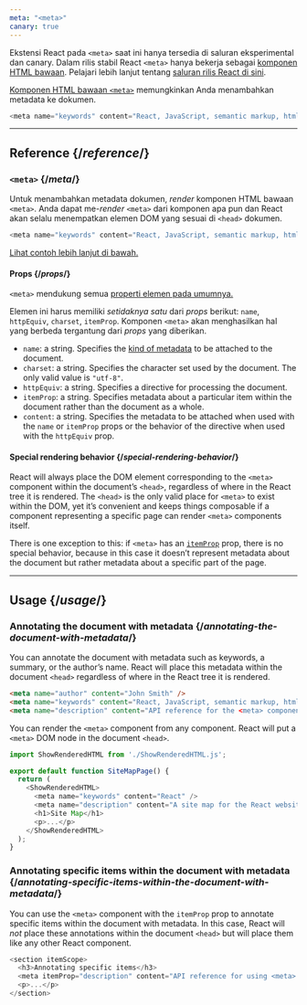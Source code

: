 ```yaml
---
meta: "<meta>"
canary: true
---
```


<Canary>

Ekstensi React pada `<meta>` saat ini hanya tersedia di saluran eksperimental dan canary. Dalam rilis stabil React `<meta>` hanya bekerja sebagai [komponen HTML bawaan](https://react.dev/reference/react-dom/components#all-html-components). Pelajari lebih lanjut tentang [saluran rilis React di sini](/community/versioning-policy#all-release-channels).

</Canary>


<Intro>

[Komponen HTML bawaan `<meta>`](https://developer.mozilla.org/en-US/docs/Web/HTML/Element/meta) memungkinkan Anda menambahkan metadata ke dokumen.

```js
<meta name="keywords" content="React, JavaScript, semantic markup, html" />
```

</Intro>

<InlineToc />

---

## Reference {/*reference*/}

### `<meta>` {/*meta*/}

Untuk menambahkan metadata dokumen, *render* komponen HTML bawaan `<meta>`. Anda dapat me-*render* `<meta>` dari komponen apa pun dan React akan selalu menempatkan elemen DOM yang sesuai di `<head>` dokumen.

```js
<meta name="keywords" content="React, JavaScript, semantic markup, html" />
```

[Lihat contoh lebih lanjut di bawah.](#usage)

#### Props {/*props*/}

`<meta>` mendukung semua [properti elemen pada umumnya.](/reference/react-dom/components/common#props)

Elemen ini harus memiliki *setidaknya satu* dari *props* berikut: `name`, `httpEquiv`, `charset`, `itemProp`. Komponen `<meta>` akan menghasilkan hal yang berbeda tergantung dari *props* yang diberikan.

* `name`: a string. Specifies the [kind of metadata](https://developer.mozilla.org/en-US/docs/Web/HTML/Element/meta/name) to be attached to the document. 
* `charset`: a string. Specifies the character set used by the document. The only valid value is `"utf-8"`.
* `httpEquiv`: a string. Specifies a directive for processing the document.
* `itemProp`: a string. Specifies metadata about a particular item within the document rather than the document as a whole.
* `content`: a string. Specifies the metadata to be attached when used with the `name` or `itemProp` props or the behavior of the directive when used with the `httpEquiv` prop.

#### Special rendering behavior {/*special-rendering-behavior*/}

React will always place the DOM element corresponding to the `<meta>` component within the document’s `<head>`, regardless of where in the React tree it is rendered. The `<head>` is the only valid place for `<meta>` to exist within the DOM, yet it’s convenient and keeps things composable if a component representing a specific page can render `<meta>` components itself. 

There is one exception to this: if `<meta>` has an [`itemProp`](https://developer.mozilla.org/en-US/docs/Web/HTML/Global_attributes/itemprop) prop, there is no special behavior, because in this case it doesn’t represent metadata about the document but rather metadata about a specific part of the page. 

---

## Usage {/*usage*/}

### Annotating the document with metadata {/*annotating-the-document-with-metadata*/}

You can annotate the document with metadata such as keywords, a summary, or the author’s name. React will place this metadata within the document `<head>` regardless of where in the React tree it is rendered. 

```html
<meta name="author" content="John Smith" />
<meta name="keywords" content="React, JavaScript, semantic markup, html" />
<meta name="description" content="API reference for the <meta> component in React DOM" />
```

You can render the `<meta>` component from any component. React will put a `<meta>` DOM node in the document `<head>`.

<SandpackWithHTMLOutput>

```js src/App.js active
import ShowRenderedHTML from './ShowRenderedHTML.js';

export default function SiteMapPage() {
  return (
    <ShowRenderedHTML>
      <meta name="keywords" content="React" />
      <meta name="description" content="A site map for the React website" />
      <h1>Site Map</h1>
      <p>...</p>
    </ShowRenderedHTML>
  );
}
```

</SandpackWithHTMLOutput>

### Annotating specific items within the document with metadata {/*annotating-specific-items-within-the-document-with-metadata*/}

You can use the `<meta>` component with the `itemProp` prop to annotate specific items within the document with metadata. In this case, React will *not* place these annotations within the document `<head>` but will place them like any other React component. 

```js
<section itemScope>
  <h3>Annotating specific items</h3>
  <meta itemProp="description" content="API reference for using <meta> with itemProp" />
  <p>...</p>
</section>
```
